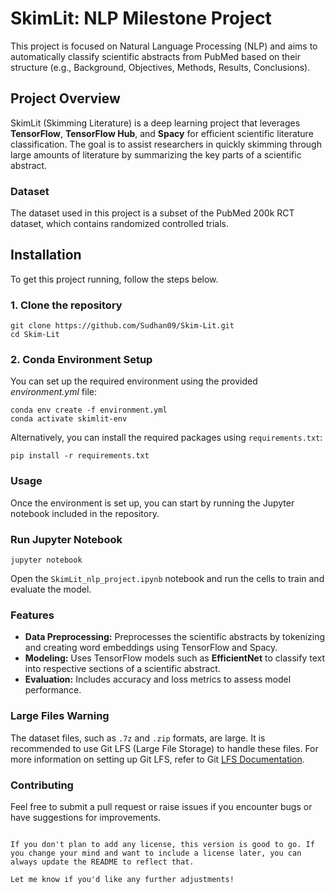 # SkimLit: NLP Milestone Project

This project is focused on Natural Language Processing (NLP) and aims to automatically classify scientific abstracts from PubMed based on their structure (e.g., Background, Objectives, Methods, Results, Conclusions).

## Project Overview

SkimLit (Skimming Literature) is a deep learning project that leverages **TensorFlow**, **TensorFlow Hub**, and **Spacy** for efficient scientific literature classification. The goal is to assist researchers in quickly skimming through large amounts of literature by summarizing the key parts of a scientific abstract.

### Dataset

The dataset used in this project is a subset of the PubMed 200k RCT dataset, which contains randomized controlled trials.

## Installation

To get this project running, follow the steps below.

### 1. Clone the repository

```
git clone https://github.com/Sudhan09/Skim-Lit.git
cd Skim-Lit
```

### 2. Conda Environment Setup
You can set up the required environment using the provided *environment.yml* file:

```
conda env create -f environment.yml
conda activate skimlit-env
```

Alternatively, you can install the required packages using `requirements.txt`:

```
pip install -r requirements.txt
```

### Usage

Once the environment is set up, you can start by running the Jupyter notebook included in the repository.

### Run Jupyter Notebook

```
jupyter notebook
```
Open the `SkimLit_nlp_project.ipynb` notebook and run the cells to train and evaluate the model.

### Features

- **Data Preprocessing:** Preprocesses the scientific abstracts by tokenizing and creating word embeddings using TensorFlow and Spacy.
- **Modeling:** Uses TensorFlow models such as **EfficientNet** to classify text into respective sections of a scientific abstract.
- **Evaluation:** Includes accuracy and loss metrics to assess model performance.

### Large Files Warning

The dataset files, such as `.7z` and `.zip` formats, are large. It is recommended to use Git LFS (Large File Storage) to handle these files. For more information on setting up Git LFS, refer to Git [LFS Documentation](https://git-lfs.github.com/).

### Contributing

Feel free to submit a pull request or raise issues if you encounter bugs or have suggestions for improvements.

```

If you don't plan to add any license, this version is good to go. If you change your mind and want to include a license later, you can always update the README to reflect that.

Let me know if you'd like any further adjustments!
```
